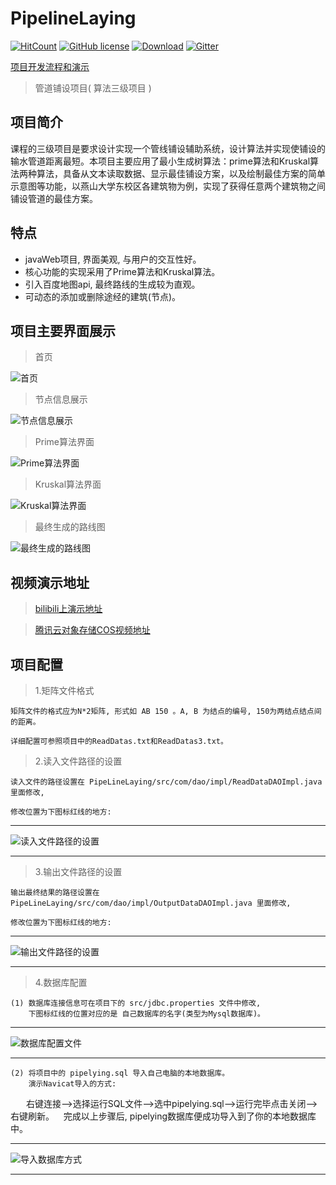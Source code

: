 # PipelineLaying

[![HitCount](http://hits.dwyl.io/fyf2016/PipelineLaying.svg)](http://hits.dwyl.io/fyf2016/PipelineLaying) [![GitHub license](https://img.shields.io/github/license/fyf2016/PipelineLaying.svg)](https://github.com/fyf2016/PipelineLaying/blob/master/LICENSE) [![Download](https://img.shields.io/badge/downloads-master-orange.svg)](https://codeload.github.com/PipelineLaying/zip/master) 
[![Gitter](https://img.shields.io/gitter/room/fyf2016/PipelineLaying.svg)](https://gitter.im/PipelineLaying/community?utm_source=share-link&utm_medium=link&utm_campaign=share-link)

[项目开发流程和演示](https://fyf2016.github.io/2018/07/22/%E7%AE%97%E6%B3%95%E4%B8%89%E7%BA%A7%E9%A1%B9%E7%9B%AE/)

>管道铺设项目( 算法三级项目 )

## 项目简介
课程的三级项目是要求设计实现一个管线铺设辅助系统，设计算法并实现使铺设的输水管道距离最短。本项目主要应用了最小生成树算法：prime算法和Kruskal算法两种算法，具备从文本读取数据、显示最佳铺设方案，以及绘制最佳方案的简单示意图等功能，以燕山大学东校区各建筑物为例，实现了获得任意两个建筑物之间铺设管道的最佳方案。

## 特点

- javaWeb项目, 界面美观, 与用户的交互性好。
- 核心功能的实现采用了Prime算法和Kruskal算法。
- 引入百度地图api, 最终路线的生成较为直观。
- 可动态的添加或删除途经的建筑(节点)。

## 项目主要界面展示
 >首页
 
![首页](https://fyf2016.github.io/images/project/arithmetic/index.png)
>节点信息展示

![节点信息展示](https://fyf2016.github.io/images/project/arithmetic/nodeMsg.png)
>Prime算法界面

![Prime算法界面](https://fyf2016.github.io/images/project/arithmetic/prime.png)
>Kruskal算法界面

![Kruskal算法界面](https://fyf2016.github.io/images/project/arithmetic/kruskal.png)
>最终生成的路线图

![最终生成的路线图](https://fyf2016.github.io/images/project/arithmetic/map.png)

## 视频演示地址
> [bilibili上演示地址](https://www.bilibili.com/video/av40697433/)

> [腾讯云对象存储COS视频地址](https://video-1254265973.cos.ap-beijing.myqcloud.com/arithmetic.mp4)

## 项目配置
>1.矩阵文件格式

    矩阵文件的格式应为N*2矩阵, 形式如 AB 150 。A, B 为结点的编号, 150为两结点结点间的距离。

    详细配置可参照项目中的ReadDatas.txt和ReadDatas3.txt。

 >2.读入文件路径的设置
 
    读入文件的路径设置在 PipeLineLaying/src/com/dao/impl/ReadDataDAOImpl.java 里面修改,
 
    修改位置为下图标红线的地方:
    
-------------------------------------------------------------------------------------

![读入文件路径的设置](https://fyf2016.github.io/images/project/arithmetic/readPath.png)

-------------------------------------------------------------------------------------

>3.输出文件路径的设置

    输出最终结果的路径设置在 PipeLineLaying/src/com/dao/impl/OutputDataDAOImpl.java 里面修改,

    修改位置为下图标红线的地方:

-------------------------------------------------------------------------------------

![输出文件路径的设置](https://fyf2016.github.io/images/project/arithmetic/outputPath.png)

-------------------------------------------------------------------------------------

>4.数据库配置

    (1) 数据库连接信息可在项目下的 src/jdbc.properties 文件中修改,
        下图标红线的位置对应的是 自己数据库的名字(类型为Mysql数据库)。
    
-------------------------------------------------------------------------------------

![数据库配置文件](https://fyf2016.github.io/images/project/arithmetic/jdbc.png)

-------------------------------------------------------------------------------------

    (2) 将项目中的 pipelying.sql 导入自己电脑的本地数据库。
        演示Navicat导入的方式:
        右键连接–>选择运行SQL文件–>选中pipelying.sql–>运行完毕点击关闭–>右键刷新。
        完成以上步骤后, pipelying数据库便成功导入到了你的本地数据库中。
        
-------------------------------------------------------------------------------------
 
 ![导入数据库方式](https://fyf2016.github.io/images/project/arithmetic/database.png)
 
-------------------------------------------------------------------------------------



